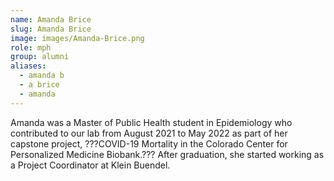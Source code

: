 ```yaml
---
name: Amanda Brice
slug: Amanda Brice
image: images/Amanda-Brice.png
role: mph
group: alumni
aliases:
  - amanda b
  - a brice
  - amanda
---
```


Amanda was a Master of Public Health student in Epidemiology who contributed to our lab from August 2021 to May 2022 as part of her capstone project, ???COVID-19 Mortality in the Colorado Center for Personalized Medicine Biobank.??? After graduation, she started working as a Project Coordinator at Klein Buendel.